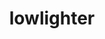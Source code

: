 ---
title: lowlighter
github: https://github.com/lowlighter
mode: dark
transition: 1.7s
score: 98.9
archetype:
- Stats and Metrics
- Innovative
- Dynamic
---